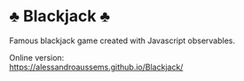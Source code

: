 # :clubs: Blackjack :clubs: 
Famous blackjack game created with Javascript observables.<br>

Online version:<br>
https://alessandroaussems.github.io/Blackjack/


